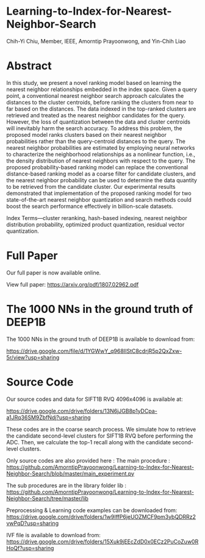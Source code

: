 # Learning-to-Index-for-Nearest-Neighbor-Search
Chih-Yi Chiu, Member, IEEE, Amorntip Prayoonwong, and Yin-Chih Liao

# Abstract
In this study, we present a novel ranking model based on learning the nearest neighbor relationships embedded in the index
space. Given a query point, a conventional nearest neighbor search approach calculates the distances to the cluster centroids, before
ranking the clusters from near to far based on the distances. The data indexed in the top-ranked clusters are retrieved and treated as
the nearest neighbor candidates for the query. However, the loss of quantization between the data and cluster centroids will inevitably
harm the search accuracy. To address this problem, the proposed model ranks clusters based on their nearest neighbor probabilities
rather than the query-centroid distances to the query. The nearest neighbor probabilities are estimated by employing neural networks
to characterize the neighborhood relationships as a nonlinear function, i.e., the density distribution of nearest neighbors with respect to the query. The proposed probability-based ranking model can replace the conventional distance-based ranking model as a coarse filter
for candidate clusters, and the nearest neighbor probability can be used to determine the data quantity to be retrieved from the
candidate cluster. Our experimental results demonstrated that implementation of the proposed ranking model for two state-of-the-art
nearest neighbor quantization and search methods could boost the search performance effectively in billion-scale datasets.

Index Terms—cluster reranking, hash-based indexing, nearest neighbor distribution probability, optimized product quantization,
residual vector quantization.

# Full Paper
  Our full paper is now available online.
  
  View full paper: https://arxiv.org/pdf/1807.02962.pdf

# The 1000 NNs in the ground truth of DEEP1B
  The 1000 NNs in the ground truth of DEEP1B is available to download from: 
  
  https://drive.google.com/file/d/1YGWwY_q968IIStC8cdrjR5p2QxZxw-5r/view?usp=sharing
  
# Source Code
  Our source codes and data for SIFT1B RVQ 4096x4096 is available at:
  
  https://drive.google.com/drive/folders/13N6jJGB8p1yDCpa-a1JRq36SM9ZbfNdj?usp=sharing
  
  These codes are in the coarse search process. We simulate how to retrieve the candidate second-level clusters for SIFT1B RVQ before performing the ADC. Then, we calculate the top-1 recall along with the candidate second-level clusters.
  
  Only source codes are also provided here :
  The main procedure :
  https://github.com/AmorntipPrayoonwong/Learning-to-Index-for-Nearest-Neighbor-Search/blob/master/main_experiment.py
  
  The sub procedures are in the library folder lib :
  https://github.com/AmorntipPrayoonwong/Learning-to-Index-for-Nearest-Neighbor-Search/tree/master/lib
  
  Preprocessing & Learning code examples can be downloaded from: https://drive.google.com/drive/folders/1w9IffP6jeUOZMCF9pm3ybQDRRz2vwPqD?usp=sharing
  
  IVF file is available to download from: https://drive.google.com/drive/folders/15Xuk9jEEcZdD0x0ECz2PuCoZuw0RHoQf?usp=sharing


